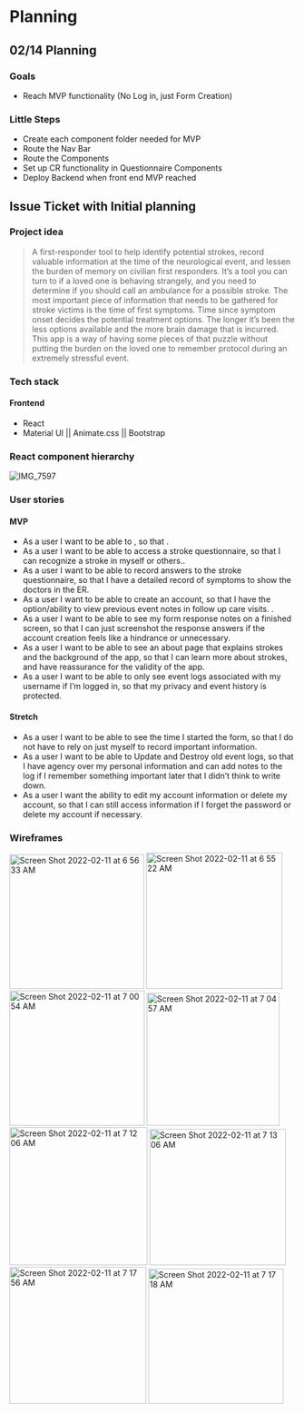 # Planning

## 02/14 Planning

### Goals

- Reach MVP functionality (No Log in, just Form Creation)

### Little Steps

- Create each component folder needed for MVP
- Route the Nav Bar
- Route the Components
- Set up CR functionality in Questionnaire Components
- Deploy Backend when front end MVP reached

## Issue Ticket with Initial planning

### Project idea

> A first-responder tool to help identify potential strokes, record valuable information at the time of the neurological event, and lessen the burden of memory on civilian first responders. It’s a tool you can turn to if a loved one is behaving strangely, and you need to determine if you should call an ambulance for a possible stroke. The most important piece of information that needs to be gathered for stroke victims is the time of first symptoms. Time since symptom onset decides the potential treatment options. The longer it’s been the less options available and the more brain damage that is incurred. This app is a way of having some pieces of that puzzle without putting the burden on the loved one to remember protocol during an extremely stressful event.

### Tech stack

#### Frontend

- React
- Material UI || Animate.css || Bootstrap

### React component hierarchy

![IMG_7597](https://media.git.generalassemb.ly/user/40268/files/0a94c380-8b0d-11ec-990f-44b63c19e09f)

### User stories

#### MVP

- As a user I want to be able to , so that .
- As a user I want to be able to access a stroke questionnaire, so that I can recognize a stroke in myself or others..
- As a user I want to be able to record answers to the stroke questionnaire, so that I have a detailed record of symptoms to show the doctors in the ER.
- As a user I want to be able to create an account, so that I have the option/ability to view previous event notes in follow up care visits. .
- As a user I want to be able to see my form response notes on a finished screen, so that I can just screenshot the response answers if the account creation feels like a hindrance or unnecessary.
- As a user I want to be able to see an about page that explains strokes and the background of the app, so that I can learn more about strokes, and have reassurance for the validity of the app.
- As a user I want to be able to only see event logs associated with my username if I’m logged in, so that my privacy and event history is protected.

#### Stretch

- As a user I want to be able to see the time I started the form, so that I do not have to rely on just myself to record important information.
- As a user I want to be able to Update and Destroy old event logs, so that I have agency over my personal information and can add notes to the log if I remember something important later that I didn’t think to write down.
- As a user I want the ability to edit my account information or delete my account, so that I can still access information if I forget the password or delete my account if necessary.

### Wireframes

<img width="237" alt="Screen Shot 2022-02-11 at 6 56 33 AM" src="https://media.git.generalassemb.ly/user/40268/files/da005a00-8b0b-11ec-907b-1cca1fd0fc34">
<img width="240" alt="Screen Shot 2022-02-11 at 6 55 22 AM" src="https://media.git.generalassemb.ly/user/40268/files/ed132a00-8b0b-11ec-8df5-3e42e0540b3f">
<img width="238" alt="Screen Shot 2022-02-11 at 7 00 54 AM" src="https://media.git.generalassemb.ly/user/40268/files/fa301900-8b0b-11ec-8f07-71d487c4150d">
<img width="234" alt="Screen Shot 2022-02-11 at 7 04 57 AM" src="https://media.git.generalassemb.ly/user/40268/files/01efbd80-8b0c-11ec-85ea-55fbeca83123">
<img width="243" alt="Screen Shot 2022-02-11 at 7 12 06 AM" src="https://media.git.generalassemb.ly/user/40268/files/13d16080-8b0c-11ec-9258-d1dc43df894f">
<img width="240" alt="Screen Shot 2022-02-11 at 7 13 06 AM" src="https://media.git.generalassemb.ly/user/40268/files/17fd7e00-8b0c-11ec-9e54-0cc79ab76cce">
<img width="241" alt="Screen Shot 2022-02-11 at 7 17 56 AM" src="https://media.git.generalassemb.ly/user/40268/files/52671b00-8b0c-11ec-9cb0-f9aa34546d8a">
<img width="238" alt="Screen Shot 2022-02-11 at 7 17 18 AM" src="https://media.git.generalassemb.ly/user/40268/files/29468a80-8b0c-11ec-96fa-a0f3f5c59d5b">
